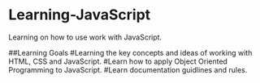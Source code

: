 # Learning-JavaScript
Learning on how to use work with JavaScript.

##Learning Goals
#Learning the key concepts and ideas of working with HTML, CSS and JavaScript.
#Learn how to apply Object Oriented Programming to JavaScript.
#Learn documentation guidlines and rules. 

